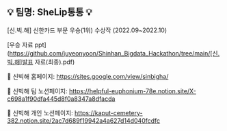 ## :bulb: 팀명: SheLip통통 :bulb:  

[신.빅.해] 신한카드 부문 우승(1위) 수상작 (2022.09~2022.10)

[우승 자료 ppt](https://github.com/juyeonyoon/Shinhan_Bigdata_Hackathon/tree/main/[신.빅.해]발표 자료(최종).pdf)

:pushpin: 신빅해 홈페이지: <https://sites.google.com/view/sinbigha/>

:pushpin: 신빅해 팀 노션페이지: <https://helpful-euphonium-78e.notion.site/X-c698a1f90dfa445d8f0a8347a8dfacda>

:pushpin: 신빅해 개인 노션페이지: <https://kaput-cemetery-382.notion.site/2ac7d689f19942a4a627d14d040fcdfc>

